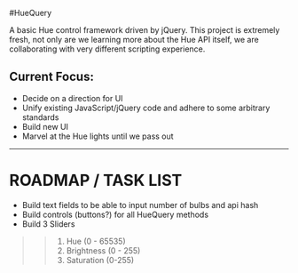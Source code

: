 #HueQuery

A basic Hue control framework driven by jQuery. This project is extremely fresh, not only are we learning more about the Hue API itself, we are collaborating with very different scripting experience.

## Current Focus:
* Decide on a direction for UI
* Unify existing JavaScript/jQuery code and adhere to some arbitrary standards
* Build new UI
* Marvel at the Hue lights until we pass out


---
# ROADMAP / TASK LIST
* Build text fields to be able to input number of bulbs and api hash
* Build controls (buttons?) for all HueQuery methods
* Build 3 Sliders
> > 1. Hue (0 - 65535)
> > 2. Brightness (0 - 255)
> > 3. Saturation (0-255)
